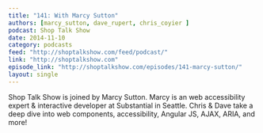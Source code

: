 ```yaml
---
title: "141: With Marcy Sutton"
authors: [marcy_sutton, dave_rupert, chris_coyier ]
podcast: Shop Talk Show
date: 2014-11-10
category: podcasts
feed: "http://shoptalkshow.com/feed/podcast/"
link: "http://shoptalkshow.com"
episode_link: "http://shoptalkshow.com/episodes/141-marcy-sutton/"
layout: single
---
```


Shop Talk Show is joined by Marcy Sutton. Marcy is an web accessibility expert & interactive
developer at Substantial in Seattle. Chris & Dave take a deep dive into
web components, accessibility, Angular JS, AJAX, ARIA, and more!

